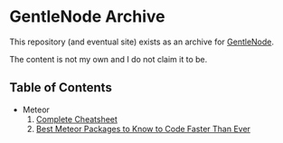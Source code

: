 # GentleNode Archive

This repository (and eventual site) exists as an archive for [GentleNode](http://archive.is/gentlenode.com).

The content is not my own and I do not claim it to be.

## Table of Contents

* Meteor
  1. [Complete Cheatsheet](https://github.com/gentlenode-archive/gentlenode-archive.github.io/blob/master/meteor_05_cheatsheet.md)
  1. [Best Meteor Packages to Know to Code Faster Than Ever](https://github.com/gentlenode-archive/gentlenode-archive.github.io/blob/master/meteor_22_best_packages.md)
